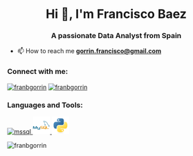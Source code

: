 <h1 align="center">Hi 👋, I'm Francisco Baez</h1>
<h3 align="center">A passionate Data Analyst from Spain</h3>

- 📫 How to reach me **gorrin.francisco@gmail.com**

<h3 align="left">Connect with me:</h3>
<p align="left">
<a href="https://linkedin.com/in/franbgorrin" target="blank"><img align="center" src="https://raw.githubusercontent.com/rahuldkjain/github-profile-readme-generator/master/src/images/icons/Social/linked-in-alt.svg" alt="franbgorrin" height="30" width="40" /></a>
<a href="https://www.codecademy.com/profiles/franbgorrin" target="blank"><img align="center" src="https://img.shields.io/badge/Codecademy-FFF0E5?style=for-the-badge&logo=codecademy&logoColor=303347" alt="franbgorrin" height="30" width="40" /></a>


<h3 align="left">Languages and Tools:</h3>
<p align="left"> <a href="https://www.microsoft.com/en-us/sql-server" target="_blank" rel="noreferrer"> <img src="https://www.svgrepo.com/show/303229/microsoft-sql-server-logo.svg" alt="mssql" width="40" height="40"/> </a> <a href="https://www.mysql.com/" target="_blank" rel="noreferrer"> <img src="https://raw.githubusercontent.com/devicons/devicon/master/icons/mysql/mysql-original-wordmark.svg" alt="mysql" width="40" height="40"/> </a> <a href="https://www.python.org" target="_blank" rel="noreferrer"> <img src="https://raw.githubusercontent.com/devicons/devicon/master/icons/python/python-original.svg" alt="python" width="40" height="40"/> </a> </p>

<p><img align="center" src="https://github-readme-stats.vercel.app/api/top-langs?username=franbgorrin&show_icons=true&locale=en&layout=compact" alt="franbgorrin" /></p>
